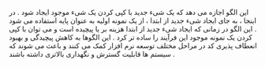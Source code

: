﻿این الگو اجازه می دهد که یک شیء جدید با کپی کردن یک شیء موجود ایجاد شود . 
در اینجا ، به جای ایجاد شیء جدید از ابتدا ، از یک نمونه اولیه به عنوان پایه استفاده می شود . 
این الگو در زمانی که ایجاد شیء جدید از ابتدا هزینه بر یا پیچیده است و می توان با کپی کردن یک نمونه موجود این فرآیند را ساده تر کرد .
این الگوها به کاهش پیچیدگی و بهبود انعطاف پذیری کد در مراحل مختلف توسعه نرم افزار کمک می کنند و باعث می شوند که سیستم ها قابلیت گسترش و نگهداری بالاتری داشته باشند .
